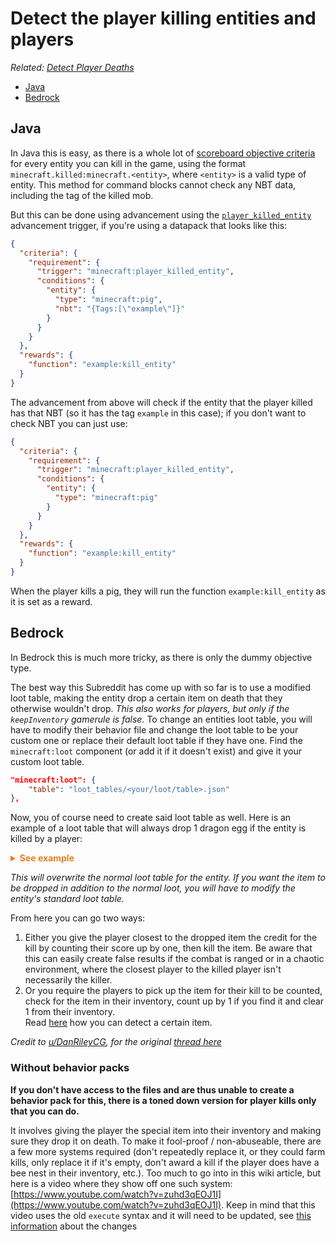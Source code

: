 # Detect the player killing entities and players

_Related: [Detect Player Deaths](/wiki/questions/playerdeaths)_

* [Java](#java)
* [Bedrock](#bedrock)

## Java

In Java this is easy, as there is a whole lot of [scoreboard objective criteria](https://minecraft.wiki/Scoreboard#Criteria) for every entity you can kill in the game, using the format `minecraft.killed:minecraft.<entity>`, where `<entity>` is a valid type of entity.
This method for command blocks cannot check any NBT data, including the tag of the killed mob. 

But this can be done using advancement using the [`player_killed_entity`](https://minecraft.wiki/wiki/Advancement/JSON_format#minecraft:player_killed_entity) advancement trigger, if you're using a datapack that looks like this:

```json
{
  "criteria": {
    "requirement": {
      "trigger": "minecraft:player_killed_entity",
      "conditions": {
        "entity": {
          "type": "minecraft:pig",
          "nbt": "{Tags:[\"example\"]}"
        }
      }
    }
  },
  "rewards": {
    "function": "example:kill_entity"
  }
}
```

The advancement from above will check if the entity that the player killed has that NBT (so it has the tag `example` in this case); if you don't want to check NBT you can just use:

```json
{
  "criteria": {
    "requirement": {
      "trigger": "minecraft:player_killed_entity",
      "conditions": {
        "entity": {
          "type": "minecraft:pig"
        }
      }
    }
  },
  "rewards": {
    "function": "example:kill_entity"
  }
}
```

When the player kills a pig, they will run the function `example:kill_entity` as it is set as a reward.

## Bedrock

In Bedrock this is much more tricky, as there is only the dummy objective type.

The best way this Subreddit has come up with so far is to use a modified loot table, making the entity drop a certain item on death that they otherwise wouldn't drop. _This also works for players, but only if the `keepInventory` gamerule is false._ To change an entities loot table, you will have to modify their behavior file and change the loot table to be your custom one or replace their default loot table if they have one. Find the `minecraft:loot` component (or add it if it doesn't exist) and give it your custom loot table.

```json
"minecraft:loot": {
    "table": "loot_tables/<your/loot/table>.json"
},
```

Now, you of course need to create said loot table as well. Here is an example of a loot table that will always drop 1 dragon egg if the entity is killed by a player:

<details>
  <summary style="color: #e67e22; font-weight: bold;">See example</summary>

```json
{
    "pools": [
        {
            "conditions": [
                {
                    "condition": "killed_by_player_or_pets"
                }
            ],
            "rolls": 1,
            "entries": [
                {
                    "type": "item",
                    "name": "minecraft:dragon_egg",
                    "weight": 1
                }
            ]
        }
    ]
}
```

</details>

_This will overwrite the normal loot table for the entity. If you want the item to be dropped in addition to the normal loot, you will have to modify the entity's standard loot table._

From here you can go two ways:  

1. Either you give the player closest to the dropped item the credit for the kill by counting their score up by one, then kill the item. Be aware that this can easily create false results if the combat is ranged or in a chaotic environment, where the closest player to the killed player isn't necessarily the killer.  
2. Or you require the players to pick up the item for their kill to be counted, check for the item in their inventory, count up by 1 if you find it and clear 1 from their inventory.  
Read [here](/wiki/questions/detectitem) how you can detect a certain item.

_Credit to [u/DanRileyCG](https://www.reddit.com/user/DanRileyCG/), for the original [thread here](https://www.reddit.com/r/MinecraftCommands/comments/f7jd9f/help_with_server/)_

### Without behavior packs

**If you don't have access to the files and are thus unable to create a behavior pack for this, there is a toned down version for player kills only that you can do.**

It involves giving the player the special item into their inventory and making sure they drop it on death. To make it fool-proof / non-abuseable, there are a few more systems required (don't repeatedly replace it, or they could farm kills, only replace it if it's empty, don't award a kill if the player does have a bee nest in their inventory, etc.). Too much to go into in this wiki article, but here is a video where they show off one such system: [https://www.youtube.com/watch?v=zuhd3qEOJ1I](https://www.youtube.com/watch?v=zuhd3qEOJ1I). Keep in mind that this video uses the old `execute` syntax and it will need to be updated, see [this information](https://wiki.bedrock.dev/commands/new-execute.html) about the changes